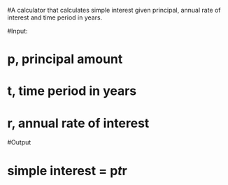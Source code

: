 #A calculator that calculates simple interest given principal, annual rate of interest and time period in years.

#Input:
#   p, principal amount
#   t, time period in years
#   r, annual rate of interest
#Output
#   simple interest = p*t*r
